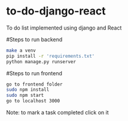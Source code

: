 # to-do-django-react
To do list implemented using django and React

#Steps to run backend
```bash
make a venv 
pip install -r 'requirements.txt'
python manage.py runserver
```

#Steps to run frontend
```bash
go to frontend folder
sudo npm install
sudo npm start
go to localhost 3000
```

Note: to mark a task completed click on it



